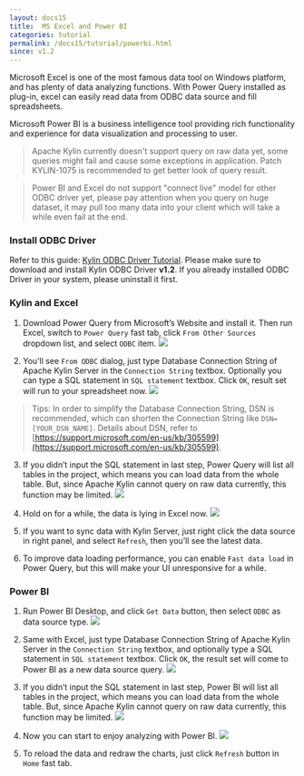 ```yaml
---
layout: docs15
title:  MS Excel and Power BI
categories: tutorial
permalink: /docs15/tutorial/powerbi.html
since: v1.2
---
```


Microsoft Excel is one of the most famous data tool on Windows platform, and has plenty of data analyzing functions. With Power Query installed as plug-in, excel can easily read data from ODBC data source and fill spreadsheets. 

Microsoft Power BI is a business intelligence tool providing rich functionality and experience for data visualization and processing to user.

> Apache Kylin currently doesn't support query on raw data yet, some queries might fail and cause some exceptions in application. Patch KYLIN-1075 is recommended to get better look of query result.

> Power BI and Excel do not support "connect live" model for other ODBC driver yet, please pay attention when you query on huge dataset, it may pull too many data into your client which will take a while even fail at the end.

### Install ODBC Driver
Refer to this guide: [Kylin ODBC Driver Tutorial](./odbc.html).
Please make sure to download and install Kylin ODBC Driver __v1.2__. If you already installed ODBC Driver in your system, please uninstall it first. 

### Kylin and Excel
1. Download Power Query from Microsoft’s Website and install it. Then run Excel, switch to `Power Query` fast tab, click `From Other Sources` dropdown list, and select `ODBC` item.
![](/images/tutorial/odbc/ms_tool/Picture1.png)

2.  You’ll see `From ODBC` dialog, just type Database Connection String of Apache Kylin Server in the `Connection String` textbox. Optionally you can type a SQL statement in `SQL statement` textbox. Click `OK`, result set will run to your spreadsheet now.
![](/images/tutorial/odbc/ms_tool/Picture2.png)

> Tips: In order to simplify the Database Connection String, DSN is recommended, which can shorten the Connection String like `DSN=[YOUR_DSN_NAME]`. Details about DSN, refer to [https://support.microsoft.com/en-us/kb/305599](https://support.microsoft.com/en-us/kb/305599).
 
3. If you didn’t input the SQL statement in last step, Power Query will list all tables in the project, which means you can load data from the whole table. But, since Apache Kylin cannot query on raw data currently, this function may be limited.
![](/images/tutorial/odbc/ms_tool/Picture3.png)

4.  Hold on for a while, the data is lying in Excel now.
![](/images/tutorial/odbc/ms_tool/Picture4.png)

5.  If you want to sync data with Kylin Server, just right click the data source in right panel, and select `Refresh`, then you’ll see the latest data.

6.  To improve data loading performance, you can enable `Fast data load` in Power Query, but this will make your UI unresponsive for a while. 

### Power BI
1.  Run Power BI Desktop, and click `Get Data` button, then select `ODBC` as data source type.
![](/images/tutorial/odbc/ms_tool/Picture5.png)

2.  Same with Excel, just type Database Connection String of Apache Kylin Server in the `Connection String` textbox, and optionally type a SQL statement in `SQL statement` textbox. Click `OK`, the result set will come to Power BI as a new data source query.
![](/images/tutorial/odbc/ms_tool/Picture6.png)

3.  If you didn’t input the SQL statement in last step, Power BI will list all tables in the project, which means you can load data from the whole table. But, since Apache Kylin cannot query on raw data currently, this function may be limited.
![](/images/tutorial/odbc/ms_tool/Picture7.png)

4.  Now you can start to enjoy analyzing with Power BI.
![](/images/tutorial/odbc/ms_tool/Picture8.png)

5.  To reload the data and redraw the charts, just click `Refresh` button in `Home` fast tab.

